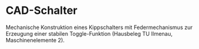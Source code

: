 # CAD-Schalter
Mechanische Konstruktion eines Kippschalters mit Federmechanismus zur Erzeugung einer stabilen Toggle-Funktion (Hausbeleg TU Ilmenau, Maschinenelemente 2).

